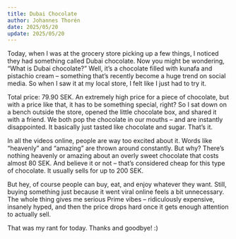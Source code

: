 ```yaml
---
title: Dubai Chocolate
author: Johannes Thorén
date: 2025/05/20
update: 2025/05/20
---
```


Today, when I was at the grocery store picking up a few things, I noticed they had something called Dubai chocolate. Now you might be wondering, “What is Dubai chocolate?” Well, it’s a chocolate filled with kunafa and pistachio cream – something that’s recently become a huge trend on social media. So when I saw it at my local store, I felt like I just had to try it.

Total price: 79.90 SEK. An extremely high price for a piece of chocolate, but with a price like that, it has to be something special, right? So I sat down on a bench outside the store, opened the little chocolate box, and shared it with a friend. We both pop the chocolate in our mouths – and are instantly disappointed. It basically just tasted like chocolate and sugar. That’s it.

In all the videos online, people are way too excited about it. Words like “heavenly” and “amazing” are thrown around constantly. But why? There’s nothing heavenly or amazing about an overly sweet chocolate that costs almost 80 SEK. And believe it or not – that’s considered cheap for this type of chocolate. It usually sells for up to 200 SEK.

But hey, of course people can buy, eat, and enjoy whatever they want. Still, buying something just because it went viral online feels a bit unnecessary. The whole thing gives me serious Prime vibes – ridiculously expensive, insanely hyped, and then the price drops hard once it gets enough attention to actually sell.

That was my rant for today. Thanks and goodbye! :)
